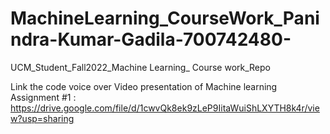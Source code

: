 # MachineLearning_CourseWork_Panindra-Kumar-Gadila-700742480-
UCM_Student_Fall2022_Machine Learning_ Course work_Repo


Link the code voice over Video presentation of Machine learning Assignment #1 : https://drive.google.com/file/d/1cwvQk8ek9zLeP9IitaWuiShLXYTH8k4r/view?usp=sharing

